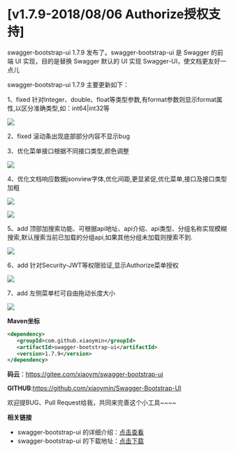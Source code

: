 # [v1.7.9-2018/08/06 Authorize授权支持]

swagger-bootstrap-ui 1.7.9 发布了。swagger-bootstrap-ui 是 Swagger 的前端 UI 实现，目的是替换 Swagger 默认的 UI 实现 Swagger-UI，使文档更友好一点儿 

swagger-bootstrap-ui 1.7.9 主要更新如下： 

1、fixed 针对Integer、double、float等类型参数,有format参数则显示format属性,以区分准确类型,如：int64|int32等

![](/images/blog/swagger-bootstrap-ui-1.7.9-issue/type.png)

2、fixed 滚动条出现底部部分内容不显示bug

3、优化菜单接口根据不同接口类型,颜色调整

![](/images/blog/swagger-bootstrap-ui-1.7.9-issue/method.png)

4、优化文档响应数据jsonview字体,优化间距,更显紧促,优化菜单,接口及接口类型加粗

![](/images/blog/swagger-bootstrap-ui-1.7.9-issue/r1.png)

![](/images/blog/swagger-bootstrap-ui-1.7.9-issue/r2.png)

5、add 顶部加搜索功能、可根据api地址、api介绍、api类型、分组名称实现模糊搜索,默认搜索当前已加载的分组api,如果其他分组未加载则搜索不到.

![](/images/blog/swagger-bootstrap-ui-1.7.9-issue/search.png)

6、add 针对Security-JWT等权限验证,显示Authorize菜单授权

![](/images/blog/swagger-bootstrap-ui-1.7.9-issue/auth.png)

7、add 左侧菜单栏可自由拖动长度大小

![](/images/blog/swagger-bootstrap-ui-1.7.9-issue/drag.png)

**Maven坐标**

```xml
<dependency>
   <groupId>com.github.xiaoymin</groupId>
   <artifactId>swagger-bootstrap-ui</artifactId>
   <version>1.7.9</version>
</dependency>
```
**码云**：https://gitee.com/xiaoym/swagger-bootstrap-ui

**GITHUB**:https://github.com/xiaoymin/Swagger-Bootstrap-UI

欢迎提BUG、Pull Request给我，共同来完善这个小工具~~~~


**相关链接**

- swagger-bootstrap-ui 的详细介绍：[点击查看](https://www.oschina.net/p/swagger-bootstrap-ui)
- swagger-bootstrap-ui 的下载地址：[点击下载](https://git.oschina.net/xiaoym/swagger-bootstrap-ui/releases)